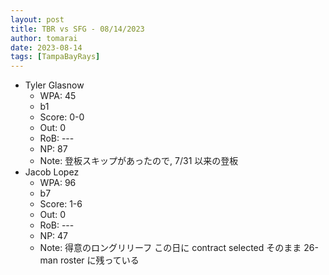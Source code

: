 ```yaml
---
layout: post
title: TBR vs SFG - 08/14/2023
author: tomarai
date: 2023-08-14
tags: [TampaBayRays]
---
```


* Tyler Glasnow
	- WPA: 45
	- b1
	- Score: 0-0
	- Out: 0
	- RoB: ---
	- NP: 87
	- Note: 登板スキップがあったので, 7/31 以来の登板
* Jacob Lopez
	- WPA: 96
	- b7
	- Score: 1-6
	- Out: 0
	- RoB: ---
	- NP: 47
	- Note: 得意のロングリリーフ この日に contract selected そのまま 26-man roster に残っている

